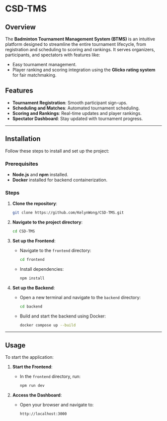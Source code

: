 # CSD-TMS

## Overview
The **Badminton Tournament Management System (BTMS)** is an intuitive platform designed to streamline the entire tournament lifecycle, from registration and scheduling to scoring and rankings. It serves organizers, participants, and spectators with features like:
- Easy tournament management.
- Player ranking and scoring integration using the **Glicko rating system** for fair matchmaking.

## Features
- **Tournament Registration**: Smooth participant sign-ups.
- **Scheduling and Matches**: Automated tournament scheduling.
- **Scoring and Rankings**: Real-time updates and player rankings.
- **Spectator Dashboard**: Stay updated with tournament progress.

---

## Installation
Follow these steps to install and set up the project:

### Prerequisites
- **Node.js** and **npm** installed.
- **Docker** installed for backend containerization.

### Steps
1. **Clone the repository**:
    ```bash
    git clone https://github.com/KelynWong/CSD-TMS.git
    ```
2. **Navigate to the project directory**:
    ```bash
    cd CSD-TMS
    ```

3. **Set up the Frontend**:
    - Navigate to the `frontend` directory:
      ```bash
      cd frontend
      ```
    - Install dependencies:
      ```bash
      npm install
      ```

4. **Set up the Backend**:
    - Open a new terminal and navigate to the `backend` directory:
      ```bash
      cd backend
      ```
    - Build and start the backend using Docker:
      ```bash
      docker compose up --build
      ```

---

## Usage
To start the application:

1. **Start the Frontend**:
    - In the `frontend` directory, run:
      ```bash
      npm run dev
      ```

2. **Access the Dashboard**:
    - Open your browser and navigate to:
      ```
      http://localhost:3000
      ```
